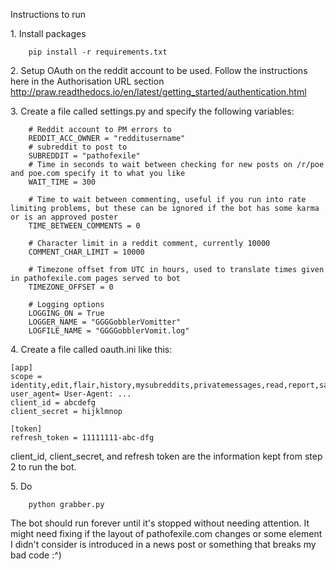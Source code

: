 Instructions to run

1\. Install packages
```
	pip install -r requirements.txt
```
2\. Setup OAuth on the reddit account to be used.  Follow the instructions here in the Authorisation URL section http://praw.readthedocs.io/en/latest/getting_started/authentication.html

3\. Create a file called settings.py and specify the following variables:
```	
	# Reddit account to PM errors to
	REDDIT_ACC_OWNER = "redditusername"
	# subreddit to post to
	SUBREDDIT = "pathofexile"
	# Time in seconds to wait between checking for new posts on /r/poe and poe.com specify it to what you like
	WAIT_TIME = 300

	# Time to wait between commenting, useful if you run into rate limiting problems, but these can be ignored if the bot has some karma or is an approved poster
	TIME_BETWEEN_COMMENTS = 0

	# Character limit in a reddit comment, currently 10000
	COMMENT_CHAR_LIMIT = 10000

	# Timezone offset from UTC in hours, used to translate times given in pathofexile.com pages served to bot
	TIMEZONE_OFFSET = 0

	# Logging options
	LOGGING_ON = True
	LOGGER_NAME = "GGGGobblerVomitter"
	LOGFILE_NAME = "GGGGobblerVomit.log"
```

4\. Create a file called oauth.ini like this:

```
[app]
scope = identity,edit,flair,history,mysubreddits,privatemessages,read,report,save,submit,subscribe,vote,wikiedit,wikiread
user_agent= User-Agent: ...
client_id = abcdefg
client_secret = hijklmnop

[token]
refresh_token = 11111111-abc-dfg

```
client_id, client_secret, and refresh token are the information kept from step 2 to run the bot.  

5\. Do
```
	python grabber.py
```
The bot should run forever until it's stopped without needing attention.  It might need fixing if the layout of pathofexile.com changes or some element I didn't consider is introduced in a news post or something that breaks my bad code :^)

